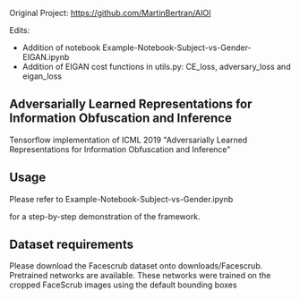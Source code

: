 Original Project: https://github.com/MartinBertran/AIOI

Edits:
- Addition of notebook Example-Notebook-Subject-vs-Gender-EIGAN.ipynb
- Addition of EIGAN cost functions in utils.py: CE_loss, adversary_loss and eigan_loss

## Adversarially Learned Representations for Information Obfuscation and Inference

Tensorflow implementation of
ICML 2019 "Adversarially Learned Representations for Information Obfuscation and Inference"

## Usage

Please refer to 
Example-Notebook-Subject-vs-Gender.ipynb 

for a step-by-step demonstration of the framework. 

## Dataset requirements

Please download the Facescrub dataset onto downloads/Facescrub. Pretrained networks are available. These networks were trained on the cropped FaceScrub images using the default bounding boxes
